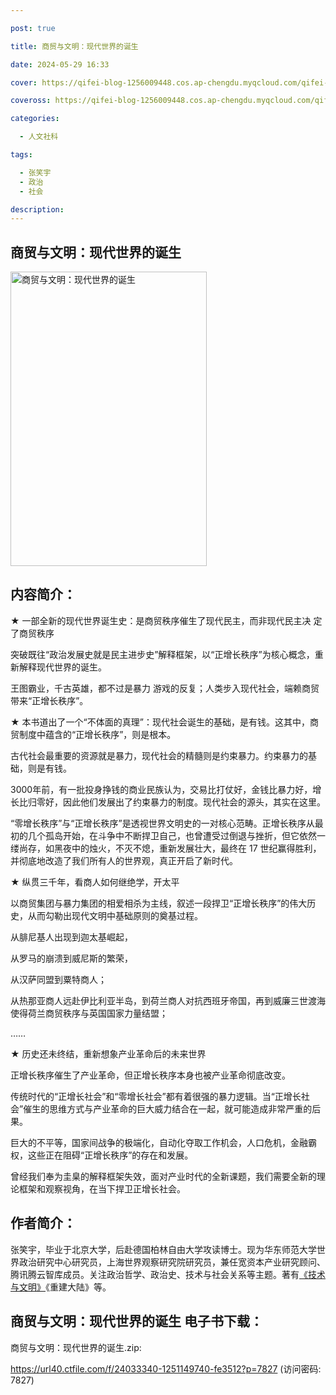 ```yaml
---

post: true

title: 商贸与文明：现代世界的诞生

date: 2024-05-29 16:33

cover: https://qifei-blog-1256009448.cos.ap-chengdu.myqcloud.com/qifei-blog/65648885c458853aef820aed.jpg

coveross: https://qifei-blog-1256009448.cos.ap-chengdu.myqcloud.com/qifei-blog/65648885c458853aef820aed.jpg

categories:

  - 人文社科

tags:

  - 张笑宇
  - 政治
  - 社会

description:
---
```


## 商贸与文明：现代世界的诞生
<img alt="商贸与文明：现代世界的诞生 " class="aligncenter loaded" data-was-processed="true" decoding="async" fetchpriority="high" height="471" src="https://qifei-blog-1256009448.cos.ap-chengdu.myqcloud.com/qifei-blog/65648885c458853aef820aed.jpg " style="cursor: zoom-in;" width="314"/>

## 内容简介：

★ 一部全新的现代世界诞生史：是商贸秩序催生了现代民主，而非现代民主决 定了商贸秩序

突破既往“政治发展史就是民主进步史”解释框架，以“正增长秩序”为核心概念，重新解释现代世界的诞生。

王图霸业，千古英雄，都不过是暴力 游戏的反复；人类步入现代社会，端赖商贸带来“正增长秩序”。

★ 本书道出了一个“不体面的真理”：现代社会诞生的基础，是有钱。这其中，商贸制度中蕴含的“正增长秩序”，则是根本。

古代社会最重要的资源就是暴力，现代社会的精髓则是约束暴力。约束暴力的基础，则是有钱。

3000年前，有一批投身挣钱的商业民族认为，交易比打仗好，金钱比暴力好，增长比归零好，因此他们发展出了约束暴力的制度。现代社会的源头，其实在这里。

“零增长秩序”与“正增长秩序”是透视世界文明史的一对核心范畴。正增长秩序从最初的几个孤岛开始，在斗争中不断捍卫自己，也曾遭受过倒退与挫折，但它依然一缕尚存，如黑夜中的烛火，不灭不熄，重新发展壮大，最终在 17 世纪赢得胜利，并彻底地改造了我们所有人的世界观，真正开启了新时代。

★ 纵贯三千年，看商人如何继绝学，开太平

以商贸集团与暴力集团的相爱相杀为主线，叙述一段捍卫“正增长秩序”的伟大历史，从而勾勒出现代文明中基础原则的奠基过程。

从腓尼基人出现到迦太基崛起，

从罗马的崩溃到威尼斯的繁荣，

从汉萨同盟到粟特商人；

从热那亚商人远赴伊比利亚半岛，到荷兰商人对抗西班牙帝国，再到威廉三世渡海使得荷兰商贸秩序与英国国家力量结盟；

……

★ 历史还未终结，重新想象产业革命后的未来世界

正增长秩序催生了产业革命，但正增长秩序本身也被产业革命彻底改变。

传统时代的“正增长社会”和“零增长社会”都有着很强的暴力逻辑。当“正增长社会”催生的思维方式与产业革命的巨大威力结合在一起，就可能造成非常严重的后果。

巨大的不平等，国家间战争的极端化，自动化夺取工作机会，人口危机，金融霸权，这些正在阻碍“正增长秩序”的存在和发展。

曾经我们奉为圭臬的解释框架失效，面对产业时代的全新课题，我们需要全新的理论框架和观察视角，在当下捍卫正增长社会。

## 作者简介：

张笑宇，毕业于北京大学，后赴德国柏林自由大学攻读博士。现为华东师范大学世界政治研究中心研究员，上海世界观察研究院研究员，兼任宽资本产业研究顾问、腾讯腾云智库成员。关注政治哲学、政治史、技术与社会关系等主题。著有<a href="https://www.huibooks.com/14174.html">《技术与文明》</a>《重建大陆》等。

## 商贸与文明：现代世界的诞生 电子书下载：

商贸与文明：现代世界的诞生.zip: 

https://url40.ctfile.com/f/24033340-1251149740-fe3512?p=7827 (访问密码: 7827)
